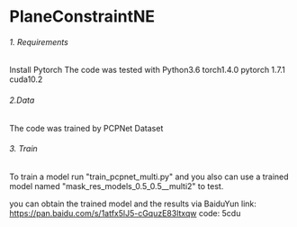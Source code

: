 # PlaneConstraintNE

###### 1. Requirements
Install Pytorch
The code was tested with Python3.6 torch1.4.0 pytorch 1.7.1 cuda10.2

###### 2.Data
The code was trained by PCPNet Dataset
 
###### 3. Train
To train a model run "train_pcpnet_multi.py" and you also can use  a trained model named "mask_res_models_0.5_0.5__multi2" to test.

you can obtain the trained model and the results via BaiduYun link: https://pan.baidu.com/s/1atfx5lJ5-cGquzE83ltxqw  code: 5cdu
